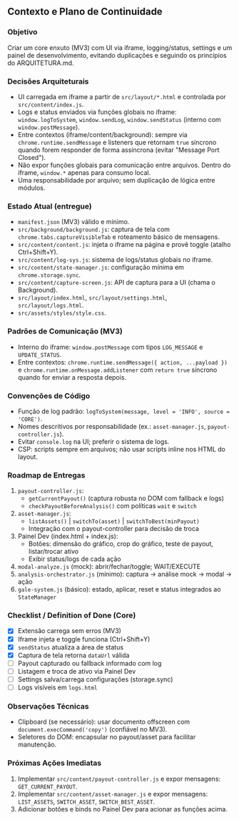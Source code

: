 ## Contexto e Plano de Continuidade

### Objetivo
Criar um core enxuto (MV3) com UI via iframe, logging/status, settings e um painel de desenvolvimento, evitando duplicações e seguindo os princípios do ARQUITETURA.md.

### Decisões Arquiteturais
- UI carregada em iframe a partir de `src/layout/*.html` e controlada por `src/content/index.js`.
- Logs e status enviados via funções globais no iframe: `window.logToSystem`, `window.sendLog`, `window.sendStatus` (interno com `window.postMessage`).
- Entre contextos (iframe/content/background): sempre via `chrome.runtime.sendMessage` e listeners que retornam `true` síncrono quando forem responder de forma assíncrona (evitar "Message Port Closed").
- Não expor funções globais para comunicação entre arquivos. Dentro do iframe, `window.*` apenas para consumo local.
- Uma responsabilidade por arquivo; sem duplicação de lógica entre módulos.

### Estado Atual (entregue)
- `manifest.json` (MV3) válido e mínimo.
- `src/background/background.js`: captura de tela com `chrome.tabs.captureVisibleTab` e roteamento básico de mensagens.
- `src/content/content.js`: injeta o iframe na página e provê toggle (atalho Ctrl+Shift+Y).
- `src/content/log-sys.js`: sistema de logs/status globais no iframe.
- `src/content/state-manager.js`: configuração mínima em `chrome.storage.sync`.
- `src/content/capture-screen.js`: API de captura para a UI (chama o Background).
- `src/layout/index.html`, `src/layout/settings.html`, `src/layout/logs.html`.
- `src/assets/styles/style.css`.

### Padrões de Comunicação (MV3)
- Interno do iframe: `window.postMessage` com tipos `LOG_MESSAGE` e `UPDATE_STATUS`.
- Entre contextos: `chrome.runtime.sendMessage({ action, ...payload })` e `chrome.runtime.onMessage.addListener` com `return true` síncrono quando for enviar a resposta depois.

### Convenções de Código
- Função de log padrão: `logToSystem(message, level = 'INFO', source = 'CORE')`.
- Nomes descritivos por responsabilidade (ex.: `asset-manager.js`, `payout-controller.js`).
- Evitar `console.log` na UI; preferir o sistema de logs.
- CSP: scripts sempre em arquivos; não usar scripts inline nos HTML do layout.

### Roadmap de Entregas
1) `payout-controller.js`:
   - `getCurrentPayout()` (captura robusta no DOM com fallback e logs)
   - `checkPayoutBeforeAnalysis()` com políticas `wait` e `switch`
2) `asset-manager.js`:
   - `listAssets()` | `switchTo(asset)` | `switchToBest(minPayout)`
   - Integração com o payout-controller para decisão de troca
3) Painel Dev (index.html + index.js):
   - Botões: dimensão do gráfico, crop do gráfico, teste de payout, listar/trocar ativo
   - Exibir status/logs de cada ação
4) `modal-analyze.js` (mock): abrir/fechar/toggle; WAIT/EXECUTE
5) `analysis-orchestrator.js` (mínimo): captura -> análise mock -> modal -> ação
6) `gale-system.js` (básico): estado, aplicar, reset e status integrados ao `StateManager`

### Checklist / Definition of Done (Core)
- [x] Extensão carrega sem erros (MV3)
- [x] Iframe injeta e toggle funciona (Ctrl+Shift+Y)
- [x] `sendStatus` atualiza a área de status
- [x] Captura de tela retorna `dataUrl` válida
- [ ] Payout capturado ou fallback informado com log
- [ ] Listagem e troca de ativo via Painel Dev
- [ ] Settings salva/carrega configurações (storage.sync)
- [ ] Logs visíveis em `logs.html`

### Observações Técnicas
- Clipboard (se necessário): usar documento offscreen com `document.execCommand('copy')` (confiável no MV3).
- Seletores do DOM: encapsular no payout/asset para facilitar manutenção.

### Próximas Ações Imediatas
1) Implementar `src/content/payout-controller.js` e expor mensagens: `GET_CURRENT_PAYOUT`.
2) Implementar `src/content/asset-manager.js` e expor mensagens: `LIST_ASSETS`, `SWITCH_ASSET`, `SWITCH_BEST_ASSET`.
3) Adicionar botões e binds no Painel Dev para acionar as funções acima.
